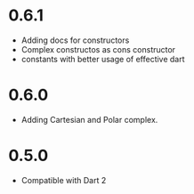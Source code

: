# 0.6.1

- Adding docs for constructors
- Complex constructos as cons constructor
- constants with better usage of effective dart

# 0.6.0

- Adding Cartesian and Polar complex.

# 0.5.0

- Compatible with Dart 2
